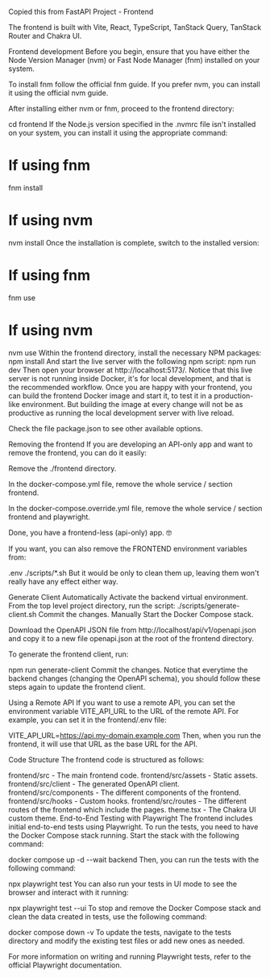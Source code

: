 ﻿Copied this from FastAPI Project - Frontend

The frontend is built with Vite, React, TypeScript, TanStack Query, TanStack Router and Chakra UI.

Frontend development
Before you begin, ensure that you have either the Node Version Manager (nvm) or Fast Node Manager (fnm) installed on your system.

To install fnm follow the official fnm guide. If you prefer nvm, you can install it using the official nvm guide.

After installing either nvm or fnm, proceed to the frontend directory:

cd frontend
If the Node.js version specified in the .nvmrc file isn't installed on your system, you can install it using the appropriate command:
# If using fnm
fnm install

# If using nvm
nvm install
Once the installation is complete, switch to the installed version:
# If using fnm
fnm use

# If using nvm
nvm use
Within the frontend directory, install the necessary NPM packages:
npm install
And start the live server with the following npm script:
npm run dev
Then open your browser at http://localhost:5173/.
Notice that this live server is not running inside Docker, it's for local development, and that is the recommended workflow. Once you are happy with your frontend, you can build the frontend Docker image and start it, to test it in a production-like environment. But building the image at every change will not be as productive as running the local development server with live reload.

Check the file package.json to see other available options.

Removing the frontend
If you are developing an API-only app and want to remove the frontend, you can do it easily:

Remove the ./frontend directory.

In the docker-compose.yml file, remove the whole service / section frontend.

In the docker-compose.override.yml file, remove the whole service / section frontend and playwright.

Done, you have a frontend-less (api-only) app. 🤓

If you want, you can also remove the FRONTEND environment variables from:

.env
./scripts/*.sh
But it would be only to clean them up, leaving them won't really have any effect either way.

Generate Client
Automatically
Activate the backend virtual environment.
From the top level project directory, run the script:
./scripts/generate-client.sh
Commit the changes.
Manually
Start the Docker Compose stack.

Download the OpenAPI JSON file from http://localhost/api/v1/openapi.json and copy it to a new file openapi.json at the root of the frontend directory.

To generate the frontend client, run:

npm run generate-client
Commit the changes.
Notice that everytime the backend changes (changing the OpenAPI schema), you should follow these steps again to update the frontend client.

Using a Remote API
If you want to use a remote API, you can set the environment variable VITE_API_URL to the URL of the remote API. For example, you can set it in the frontend/.env file:

VITE_API_URL=https://api.my-domain.example.com
Then, when you run the frontend, it will use that URL as the base URL for the API.

Code Structure
The frontend code is structured as follows:

frontend/src - The main frontend code.
frontend/src/assets - Static assets.
frontend/src/client - The generated OpenAPI client.
frontend/src/components - The different components of the frontend.
frontend/src/hooks - Custom hooks.
frontend/src/routes - The different routes of the frontend which include the pages.
theme.tsx - The Chakra UI custom theme.
End-to-End Testing with Playwright
The frontend includes initial end-to-end tests using Playwright. To run the tests, you need to have the Docker Compose stack running. Start the stack with the following command:

docker compose up -d --wait backend
Then, you can run the tests with the following command:

npx playwright test
You can also run your tests in UI mode to see the browser and interact with it running:

npx playwright test --ui
To stop and remove the Docker Compose stack and clean the data created in tests, use the following command:

docker compose down -v
To update the tests, navigate to the tests directory and modify the existing test files or add new ones as needed.

For more information on writing and running Playwright tests, refer to the official Playwright documentation.